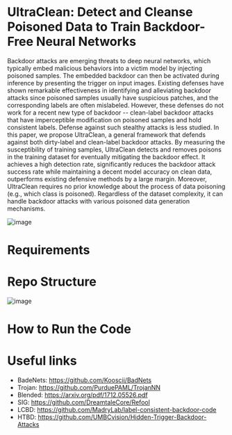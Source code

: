 # UltraClean: Detect and Cleanse Poisoned Data to Train Backdoor-Free Neural Networks

Backdoor attacks are emerging threats to deep neural networks, which typically embed malicious behaviors into a victim model by injecting poisoned samples. The embedded backdoor can then be activated during inference by presenting the trigger on input images. Existing defenses have shown remarkable effectiveness in identifying and alleviating backdoor attacks since poisoned samples usually have suspicious patches, and the corresponding labels are often mislabeled. However, these defenses do not work for a recent new type of backdoor -- clean-label backdoor attacks that have imperceptible modification on poisoned samples and hold consistent labels. Defense against such stealthy attacks is less studied. In this paper, we propose UltraClean, a general framework that defends against both dirty-label and clean-label backdoor attacks. By measuring the susceptibility of training samples, UltraClean detects and removes poisons in the training dataset for eventually mitigating the backdoor effect. It achieves a high detection rate, significantly reduces the backdoor attack success rate while maintaining a decent model accuracy on clean data, outperforms existing defensive methods by a large margin. Moreover, UltraClean requires no prior knowledge about the process of data poisoning (e.g., which class is poisoned). Regardless of the dataset complexity, it can handle backdoor attacks with various poisoned data generation mechanisms.

![image](https://user-images.githubusercontent.com/36553004/157374971-4909986a-69f1-46d7-954a-4ced658757f7.png)


# Requirements

# Repo Structure

![image](https://user-images.githubusercontent.com/36553004/157376363-e7f06f36-543d-4ad0-91d7-25ed73278ed1.png)



# How to Run the Code

# Useful links
* BadeNets: https://github.com/Kooscii/BadNets
* Trojan: https://github.com/PurduePAML/TrojanNN
* Blended: https://arxiv.org/pdf/1712.05526.pdf
* SIG: https://github.com/DreamtaleCore/Refool
* LCBD: https://github.com/MadryLab/label-consistent-backdoor-code
* HTBD: https://github.com/UMBCvision/Hidden-Trigger-Backdoor-Attacks
